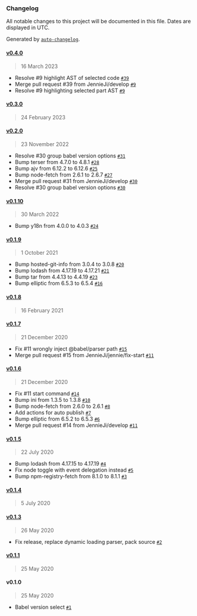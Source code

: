 ### Changelog

All notable changes to this project will be documented in this file. Dates are displayed in UTC.

Generated by [`auto-changelog`](https://github.com/CookPete/auto-changelog).

#### [v0.4.0](https://github.com/JennieJi/vscode-babel-ast-explorer/compare/vv0.3.0...vv0.4.0)

> 16 March 2023

- Resolve #9 highlight AST of selected code [`#39`](https://github.com/JennieJi/vscode-babel-ast-explorer/pull/39)
- Merge pull request #39 from JennieJi/develop [`#9`](https://github.com/JennieJi/vscode-babel-ast-explorer/issues/9)
- Resolve #9 highlighting selected part AST [`#9`](https://github.com/JennieJi/vscode-babel-ast-explorer/issues/9)

#### [v0.3.0](https://github.com/JennieJi/vscode-babel-ast-explorer/compare/vv0.2.0...vv0.3.0)

> 24 February 2023

#### [v0.2.0](https://github.com/JennieJi/vscode-babel-ast-explorer/compare/vv0.1.10...vv0.2.0)

> 23 November 2022

- Resolve #30 group babel version options [`#31`](https://github.com/JennieJi/vscode-babel-ast-explorer/pull/31)
- Bump terser from 4.7.0 to 4.8.1 [`#28`](https://github.com/JennieJi/vscode-babel-ast-explorer/pull/28)
- Bump ajv from 6.12.2 to 6.12.6 [`#25`](https://github.com/JennieJi/vscode-babel-ast-explorer/pull/25)
- Bump node-fetch from 2.6.1 to 2.6.7 [`#27`](https://github.com/JennieJi/vscode-babel-ast-explorer/pull/27)
- Merge pull request #31 from JennieJi/develop [`#30`](https://github.com/JennieJi/vscode-babel-ast-explorer/issues/30)
- Resolve #30 group babel version options [`#30`](https://github.com/JennieJi/vscode-babel-ast-explorer/issues/30)

#### [v0.1.10](https://github.com/JennieJi/vscode-babel-ast-explorer/compare/vv0.1.9...vv0.1.10)

> 30 March 2022

- Bump y18n from 4.0.0 to 4.0.3 [`#24`](https://github.com/JennieJi/vscode-babel-ast-explorer/pull/24)

#### [v0.1.9](https://github.com/JennieJi/vscode-babel-ast-explorer/compare/vv0.1.8...vv0.1.9)

> 1 October 2021

- Bump hosted-git-info from 3.0.4 to 3.0.8 [`#20`](https://github.com/JennieJi/vscode-babel-ast-explorer/pull/20)
- Bump lodash from 4.17.19 to 4.17.21 [`#21`](https://github.com/JennieJi/vscode-babel-ast-explorer/pull/21)
- Bump tar from 4.4.13 to 4.4.19 [`#23`](https://github.com/JennieJi/vscode-babel-ast-explorer/pull/23)
- Bump elliptic from 6.5.3 to 6.5.4 [`#16`](https://github.com/JennieJi/vscode-babel-ast-explorer/pull/16)

#### [v0.1.8](https://github.com/JennieJi/vscode-babel-ast-explorer/compare/vv0.1.7...vv0.1.8)

> 16 February 2021

#### [v0.1.7](https://github.com/JennieJi/vscode-babel-ast-explorer/compare/vv0.1.6...vv0.1.7)

> 21 December 2020

- Fix #11 wrongly inject @babel/parser path [`#15`](https://github.com/JennieJi/vscode-babel-ast-explorer/pull/15)
- Merge pull request #15 from JennieJi/jennie/fix-start [`#11`](https://github.com/JennieJi/vscode-babel-ast-explorer/issues/11)

#### [v0.1.6](https://github.com/JennieJi/vscode-babel-ast-explorer/compare/vv0.1.5...vv0.1.6)

> 21 December 2020

- Fix #11 start command [`#14`](https://github.com/JennieJi/vscode-babel-ast-explorer/pull/14)
- Bump ini from 1.3.5 to 1.3.8 [`#10`](https://github.com/JennieJi/vscode-babel-ast-explorer/pull/10)
- Bump node-fetch from 2.6.0 to 2.6.1 [`#8`](https://github.com/JennieJi/vscode-babel-ast-explorer/pull/8)
- Add actions for auto publish [`#7`](https://github.com/JennieJi/vscode-babel-ast-explorer/pull/7)
- Bump elliptic from 6.5.2 to 6.5.3 [`#6`](https://github.com/JennieJi/vscode-babel-ast-explorer/pull/6)
- Merge pull request #14 from JennieJi/develop [`#11`](https://github.com/JennieJi/vscode-babel-ast-explorer/issues/11)

#### [v0.1.5](https://github.com/JennieJi/vscode-babel-ast-explorer/compare/vv0.1.4...vv0.1.5)

> 22 July 2020

- Bump lodash from 4.17.15 to 4.17.19 [`#4`](https://github.com/JennieJi/vscode-babel-ast-explorer/pull/4)
- Fix node toggle with event delegation instead [`#5`](https://github.com/JennieJi/vscode-babel-ast-explorer/pull/5)
- Bump npm-registry-fetch from 8.1.0 to 8.1.1 [`#3`](https://github.com/JennieJi/vscode-babel-ast-explorer/pull/3)

#### [v0.1.4](https://github.com/JennieJi/vscode-babel-ast-explorer/compare/vv0.1.3...vv0.1.4)

> 5 July 2020

#### [v0.1.3](https://github.com/JennieJi/vscode-babel-ast-explorer/compare/vv0.1.1...vv0.1.3)

> 26 May 2020

- Fix release, replace dynamic loading parser, pack source [`#2`](https://github.com/JennieJi/vscode-babel-ast-explorer/pull/2)

#### [v0.1.1](https://github.com/JennieJi/vscode-babel-ast-explorer/compare/vv0.1.0...vv0.1.1)

> 25 May 2020

#### v0.1.0

> 25 May 2020

- Babel version select [`#1`](https://github.com/JennieJi/vscode-babel-ast-explorer/pull/1)
